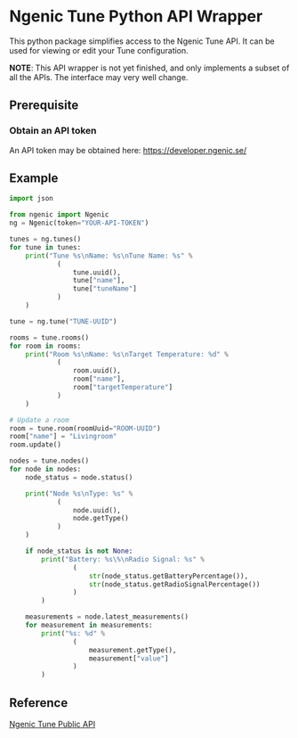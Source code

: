 # Ngenic Tune Python API Wrapper
This python package simplifies access to the Ngenic Tune API.
It can be used for viewing or edit your Tune configuration.

**NOTE**: This API wrapper is not yet finished, and only implements a subset of all the APIs. The interface may very well change.

## Prerequisite
### Obtain an API token
An API token may be obtained here: https://developer.ngenic.se/

## Example
```python
import json

from ngenic import Ngenic
ng = Ngenic(token="YOUR-API-TOKEN")

tunes = ng.tunes()
for tune in tunes:
    print("Tune %s\nName: %s\nTune Name: %s" %
            (
                tune.uuid(),
                tune["name"],
                tune["tuneName"]
            )
    )

tune = ng.tune("TUNE-UUID")

rooms = tune.rooms()
for room in rooms:
    print("Room %s\nName: %s\nTarget Temperature: %d" %
            (
                room.uuid(),
                room["name"],
                room["targetTemperature"]
            )
    )

# Update a room
room = tune.room(roomUuid="ROOM-UUID")
room["name"] = "Livingroom"
room.update()

nodes = tune.nodes()
for node in nodes:
    node_status = node.status()

    print("Node %s\nType: %s" %
            (
                node.uuid(),
                node.getType()
            )
    )

    if node_status is not None:
        print("Battery: %s\%\nRadio Signal: %s" %
                (
                    str(node_status.getBatteryPercentage()),
                    str(node_status.getRadioSignalPercentage())
                )
        )

    measurements = node.latest_measurements()
    for measurement in measurements:
        print("%s: %d" %
                (
                    measurement.getType(),
                    measurement["value"]
                )
        )
```

## Reference
[Ngenic Tune Public API](https://developer.ngenic.se/)
